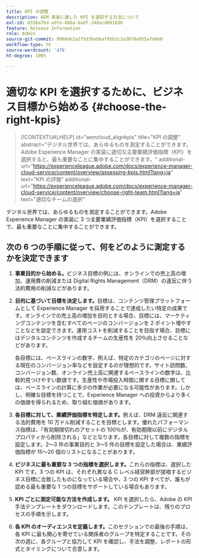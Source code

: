 ```yaml
---
title: KPI の調整
description: AEM 実装に適した KPI を選択する方法について
exl-id: d338a7bd-adfe-486a-badf-348acd6018d0
feature: Release Information
role: Admin
source-git-commit: 9960de2a1f5d36ebbaf95b2c3a3670a955a7d4b0
workflow-type: ht
source-wordcount: '476'
ht-degree: 100%

---
```


# 適切な KPI を選択するために、ビジネス目標から始める {#choose-the-right-kpis}

>[!CONTEXTUALHELP]
>id="aemcloud_alignkpis"
>title="KPI の調整"
>abstract="デジタル世界では、あらゆるものを測定することができます。Adobe Experience Manager の実装に適切な主要業績評価指標（KPI）を選択すると、最も重要なことに集中することができます。"
>additional-url="https://experienceleague.adobe.com/docs/experience-manager-cloud-service/content/overview/assessing-kpis.html?lang=ja" text="KPI の評価"
>additional-url="https://experienceleague.adobe.com/docs/experience-manager-cloud-service/content/overview/choose-right-team.html?lang=ja" text="適切なチームの選択"

デジタル世界では、あらゆるものを測定することができます。Adobe Experience Manager の実装に 3 つ主要業績評価指標（KPI）を選択することで、最も重要なことに集中することができます。

## **次の 6 つの手順に従って、何をどのように測定するかを決定できます**

1. **事業目的から始める。**&#x200B;ビジネス目標の例には、オンラインでの売上高の増加、運用費の削減または Digital Rights Management（DRM）の違反に伴う法的費用の削減などがあります。

1. **目的に基づいて目標を決定します。**&#x200B;目標は、コンテンツ管理プラットフォームとして Experience Manager を採用することで達成したい特定の成果です。オンラインでの売上高の増加を目的とする場合、目標には、マーケティングコンテンツを含むすべてのページのコンバージョンを 2 ポイント増やすことなどを設定できます。運用コストを削減することを目指す場合、目標にはデジタルコンテンツを作成するチームの生産性を 20％向上させることなどがあります。

   各目標には、ベースラインの数字、例えば、特定のカテゴリのページに対する現在のコンバージョン率などを設定するのが理想的です。サイト訪問数、コンバージョン数、オンライン売上高に関連するベースラインの数字は、比較的見つけやすい数値です。生産性や市場投入時間に関する目標に関しては、ベースラインの計算に多少の作業が必要になる可能性があります。しかし、明確な目標を持つことで、Experience Manager への投資からより多くの価値を得られるため、取り組む価値があります。

1. **各目標に対して、業績評価指標を特定します。**&#x200B;例えば、DRM 違反に関連する法的費用を 10 万ドル削減することを目標とします。優れたパフォーマンス指標は、「有効期限切れのアセットの 100％が、有効期限以前にデジタルプロパティから削除される」などとなります。各目標に対して複数の指標を設定します。2～3 件の事業目的と 3～5 件の目標を設定した場合は、業績評価指標が 15～20 個のリストになることがあります。

1. **ビジネスに最も重要な 3 つの指標を選択します。**&#x200B;これらの指標は、選択した KPI です。3 つの KPI は、それぞれ異なる C レベル経営幹部が提唱するビジネス目標に合致したものになっている場合や、3 つの KPI すべてが、誰もが認める最も重要な 1 つの目標をサポートしている場合もあります。

1. **KPI ごとに測定可能な方法を作成します。** KPI を選択したら、Adobe の KPI 手法テンプレートをダウンロードします。このテンプレートは、残りのプロセスの手順を示します。

1. **各 KPI のオーディエンスを定義します。**&#x200B;このセクションでの最後の手順は、各 KPI に最も関心を寄せている関係者のグループを特定することです。その次の週に、各グループと協力して KPI を確認し、手法を調整、レポートの形式とタイミングについて合意します。

<!--
>[!TIP]
>
>[**Download the KPI Methodology template**](https://experienceleague.adobe.com/welcome/aem/assets/img/KPI_Methodology_Template.png)
-->

